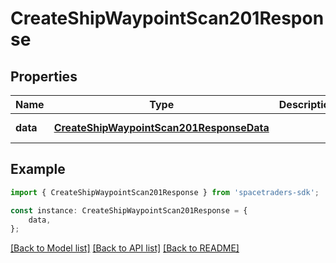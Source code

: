 # CreateShipWaypointScan201Response


## Properties

Name | Type | Description | Notes
------------ | ------------- | ------------- | -------------
**data** | [**CreateShipWaypointScan201ResponseData**](CreateShipWaypointScan201ResponseData.md) |  | [default to undefined]

## Example

```typescript
import { CreateShipWaypointScan201Response } from 'spacetraders-sdk';

const instance: CreateShipWaypointScan201Response = {
    data,
};
```

[[Back to Model list]](../README.md#documentation-for-models) [[Back to API list]](../README.md#documentation-for-api-endpoints) [[Back to README]](../README.md)
